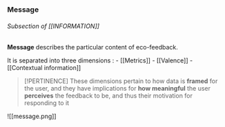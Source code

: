 ### Message

###### Subsection of [[INFORMATION]]

**Message** describes the particular content of eco-feedback.

It is separated into three dimensions :
	- [[Metrics]]
	- [[Valence]]
	- [[Contextual information]]

>[!PERTINENCE]
These dimensions pertain to how data is **framed** for the user, and they have implications for **how meaningful** the user **perceives** the feedback to be, and thus their motivation for responding to it

![[message.png]]